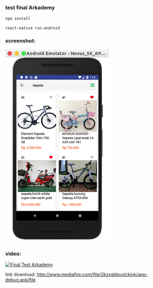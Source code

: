 ### test final Arkademy


```
npm install
```

```
react-native run-android
```


### screenshot:


![alt text](https://raw.githubusercontent.com/trinanda/test-final-arkademy/master/src/media/ss.png)


### video:
[![Final Test Arkademy](https://www.youtube.com/watch?v=KR9miSlt95k&feature=youtu.be)](https://www.youtube.com/watch?v=KR9miSlt95k&feature=youtu.be "Final Test Arkademy")


link download:
http://www.mediafire.com/file/2kzxgbbuvlckivk/app-debug.apk/file